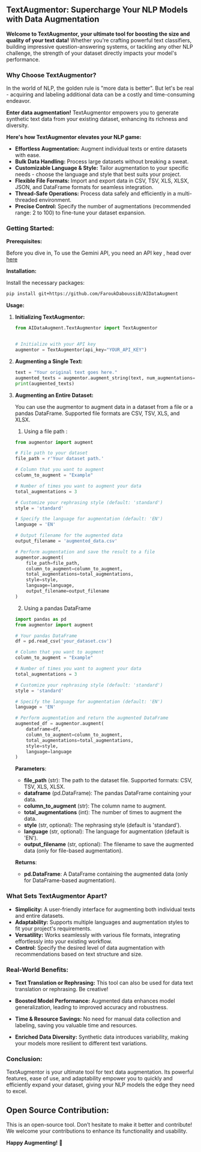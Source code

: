 ## TextAugmentor: Supercharge Your NLP Models with Data Augmentation

**Welcome to TextAugmentor, your ultimate tool for boosting the size and quality of your text data!** Whether you're crafting powerful text classifiers, building impressive question-answering systems, or tackling any other NLP challenge, the strength of your dataset directly impacts your model's performance.

### Why Choose TextAugmentor?

In the world of NLP, the golden rule is "more data is better". But let's be real - acquiring and labeling additional data can be a costly and time-consuming endeavor. 

**Enter data augmentation!** TextAugmentor empowers you to generate synthetic text data from your existing dataset, enhancing its richness and diversity.  

**Here's how TextAugmentor elevates your NLP game:**

* **Effortless Augmentation:** Augment individual texts or entire datasets with ease.
* **Bulk Data Handling:** Process large datasets without breaking a sweat.
* **Customizable Language & Style:** Tailor augmentation to your specific needs - choose the language and style that best suits your project.
* **Flexible File Formats:** Import and export data in CSV, TSV, XLS, XLSX, JSON, and DataFrame formats for seamless integration.
* **Thread-Safe Operations:** Process data safely and efficiently in a multi-threaded environment.
* **Precise Control:** Specify the number of augmentations (recommended range: 2 to 100) to fine-tune your dataset expansion.

### Getting Started:  

**Prerequisites:** 

Before you dive in, To use the Gemini API, you need an API key , head over [here](https://ai.google.dev/gemini-api/docs/api-key?hl=fr) 

**Installation:**

Install the necessary packages:

```bash
pip install git+https://github.com/FaroukDaboussi0/AIDataAugment
```

**Usage:**

1. **Initializing TextAugmentor:**

    ```python
    from AIDataAugment.TextAugmentor import TextAugmentor


    # Initialize with your API key
    augmentor = TextAugmentor(api_key="YOUR_API_KEY")
    ```

2. **Augmenting a Single Text:**

    ```python
    text = "Your original text goes here."
    augmented_texts = augmentor.augment_string(text, num_augmentations=5, style="standard", language="EN")
    print(augmented_texts)
    ```

3. **Augmenting an Entire Dataset:**

    You can use the augmentor to augment data in a dataset from a file or a pandas DataFrame. Supported file formats are CSV, TSV, XLS, and XLSX.

    1. Using a file path :

    ```python
    from augmentor import augment

    # File path to your dataset
    file_path = r'Your dataset path.'

    # Column that you want to augment
    column_to_augment = "Example"

    # Number of times you want to augment your data
    total_augmentations = 3

    # Customize your rephrasing style (default: 'standard')
    style = 'standard'

    # Specify the language for augmentation (default: 'EN')
    language = 'EN'

    # Output filename for the augmented data
    output_filename = 'augmented_data.csv'

    # Perform augmentation and save the result to a file
    augmentor.augment(
        file_path=file_path,
        column_to_augment=column_to_augment,
        total_augmentations=total_augmentations,
        style=style,
        language=language,
        output_filename=output_filename
    )
    ```

    2. Using a pandas DataFrame
    ```python
    import pandas as pd
    from augmentor import augment

    # Your pandas DataFrame
    df = pd.read_csv('your_dataset.csv')

    # Column that you want to augment
    column_to_augment = "Example"

    # Number of times you want to augment your data
    total_augmentations = 3

    # Customize your rephrasing style (default: 'standard')
    style = 'standard'

    # Specify the language for augmentation (default: 'EN')
    language = 'EN'

    # Perform augmentation and return the augmented DataFrame
    augmented_df = augmentor.augment(
        dataframe=df,
        column_to_augment=column_to_augment,
        total_augmentations=total_augmentations,
        style=style,
        language=language
    )
    ```
    **Parameters**:
    * **file_path** (str): The path to the dataset file. Supported formats: CSV, TSV, XLS, XLSX.
    * **dataframe** (pd.DataFrame): The pandas DataFrame containing your data.
    * **column_to_augment** (str): The column name to augment.
    * **total_augmentations** (int): The number of times to augment the data.
    * **style** (str, optional): The rephrasing style (default is 'standard').
    * **language** (str, optional): The language for augmentation (default is 'EN').
    * **output_filename** (str, optional): The filename to save the augmented data (only for file-based augmentation).

    **Returns**:
    * **pd.DataFrame**: A DataFrame containing the augmented data (only for DataFrame-based augmentation).
### What Sets TextAugmentor Apart?

* **Simplicity:**  A user-friendly interface for augmenting both individual texts and entire datasets.
* **Adaptability:** Supports multiple languages and augmentation styles to fit your project's requirements.
* **Versatility:** Works seamlessly with various file formats, integrating effortlessly into your existing workflow.
* **Control:**  Specify the desired level of data augmentation with recommendations based on text structure and size.

### Real-World Benefits:

* **Text Translation or Rephrasing:** This tool can also be used for data text translation or rephrasing. Be creative!

* **Boosted Model Performance:** Augmented data enhances model generalization, leading to improved accuracy and robustness.
* **Time & Resource Savings:** No need for manual data collection and labeling, saving you valuable time and resources.
* **Enriched Data Diversity:** Synthetic data introduces variability, making your models more resilient to different text variations.

### Conclusion:

TextAugmentor is your ultimate tool for text data augmentation.  Its powerful features, ease of use, and adaptability empower you to quickly and efficiently expand your dataset, giving your NLP models the edge they need to excel.
## Open Source Contribution:
This is an open-source tool. Don’t hesitate to make it better and contribute! We welcome your contributions to enhance its functionality and usability.



**Happy Augmenting!** 🚀 

